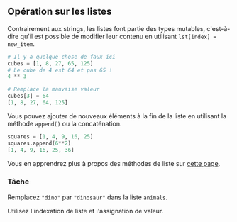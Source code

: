 ## Opération sur les listes

Contrairement aux strings, les listes font partie des types mutables,
c'est-à-dire qu'il est possible de modifier leur contenu en utilisant `lst[index] = new_item`.

```python
# Il y a quelque chose de faux ici
cubes = [1, 8, 27, 65, 125]
# Le cube de 4 est 64 et pas 65 !
4 ** 3
```
```python
# Remplace la mauvaise valeur
cubes[3] = 64
[1, 8, 27, 64, 125]
```

Vous pouvez ajouter de nouveaux éléments à la fin de la liste en utilisant la méthode `append()` ou la concaténation.

```python
squares = [1, 4, 9, 16, 25]
squares.append(6**2)
[1, 4, 9, 16, 25, 36]
```

Vous en apprendrez plus à propos des méthodes de liste sur <a href="https://docs.python.org/3/tutorial/datastructures.html#more-on-lists">cette page</a>.

### Tâche
Remplacez `"dino"` par `"dinosaur"` dans la liste `animals`.

<div class='hint'>Utilisez l'indexation de liste et l'assignation de valeur.</div>
